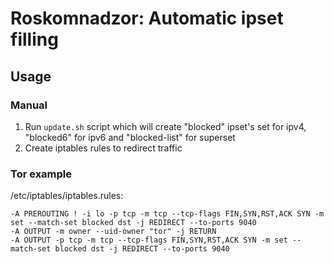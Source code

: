 # Roskomnadzor: Automatic ipset filling

## Usage

### Manual

1. Run `update.sh` script which will create "blocked" ipset's set for ipv4, "blocked6" for ipv6 and "blocked-list" for superset
2. Create iptables rules to redirect traffic

### Tor example

/etc/iptables/iptables.rules:
```
-A PREROUTING ! -i lo -p tcp -m tcp --tcp-flags FIN,SYN,RST,ACK SYN -m set --match-set blocked dst -j REDIRECT --to-ports 9040
-A OUTPUT -m owner --uid-owner "tor" -j RETURN
-A OUTPUT -p tcp -m tcp --tcp-flags FIN,SYN,RST,ACK SYN -m set --match-set blocked dst -j REDIRECT --to-ports 9040
```
